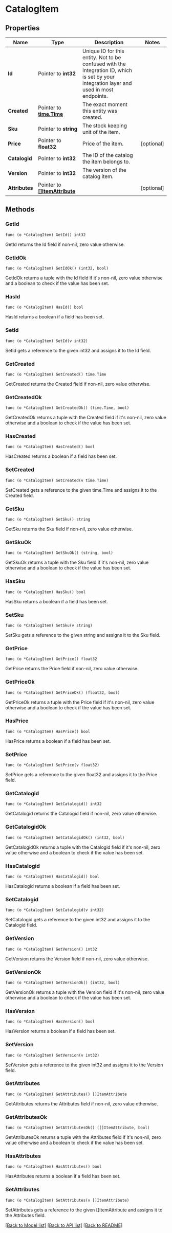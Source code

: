# CatalogItem

## Properties

Name | Type | Description | Notes
------------ | ------------- | ------------- | -------------
**Id** | Pointer to **int32** | Unique ID for this entity. Not to be confused with the Integration ID, which is set by your integration layer and used in most endpoints. | 
**Created** | Pointer to [**time.Time**](time.Time.md) | The exact moment this entity was created. | 
**Sku** | Pointer to **string** | The stock keeping unit of the item. | 
**Price** | Pointer to **float32** | Price of the item. | [optional] 
**Catalogid** | Pointer to **int32** | The ID of the catalog the item belongs to. | 
**Version** | Pointer to **int32** | The version of the catalog item. | 
**Attributes** | Pointer to [**[]ItemAttribute**](ItemAttribute.md) |  | [optional] 

## Methods

### GetId

`func (o *CatalogItem) GetId() int32`

GetId returns the Id field if non-nil, zero value otherwise.

### GetIdOk

`func (o *CatalogItem) GetIdOk() (int32, bool)`

GetIdOk returns a tuple with the Id field if it's non-nil, zero value otherwise
and a boolean to check if the value has been set.

### HasId

`func (o *CatalogItem) HasId() bool`

HasId returns a boolean if a field has been set.

### SetId

`func (o *CatalogItem) SetId(v int32)`

SetId gets a reference to the given int32 and assigns it to the Id field.

### GetCreated

`func (o *CatalogItem) GetCreated() time.Time`

GetCreated returns the Created field if non-nil, zero value otherwise.

### GetCreatedOk

`func (o *CatalogItem) GetCreatedOk() (time.Time, bool)`

GetCreatedOk returns a tuple with the Created field if it's non-nil, zero value otherwise
and a boolean to check if the value has been set.

### HasCreated

`func (o *CatalogItem) HasCreated() bool`

HasCreated returns a boolean if a field has been set.

### SetCreated

`func (o *CatalogItem) SetCreated(v time.Time)`

SetCreated gets a reference to the given time.Time and assigns it to the Created field.

### GetSku

`func (o *CatalogItem) GetSku() string`

GetSku returns the Sku field if non-nil, zero value otherwise.

### GetSkuOk

`func (o *CatalogItem) GetSkuOk() (string, bool)`

GetSkuOk returns a tuple with the Sku field if it's non-nil, zero value otherwise
and a boolean to check if the value has been set.

### HasSku

`func (o *CatalogItem) HasSku() bool`

HasSku returns a boolean if a field has been set.

### SetSku

`func (o *CatalogItem) SetSku(v string)`

SetSku gets a reference to the given string and assigns it to the Sku field.

### GetPrice

`func (o *CatalogItem) GetPrice() float32`

GetPrice returns the Price field if non-nil, zero value otherwise.

### GetPriceOk

`func (o *CatalogItem) GetPriceOk() (float32, bool)`

GetPriceOk returns a tuple with the Price field if it's non-nil, zero value otherwise
and a boolean to check if the value has been set.

### HasPrice

`func (o *CatalogItem) HasPrice() bool`

HasPrice returns a boolean if a field has been set.

### SetPrice

`func (o *CatalogItem) SetPrice(v float32)`

SetPrice gets a reference to the given float32 and assigns it to the Price field.

### GetCatalogid

`func (o *CatalogItem) GetCatalogid() int32`

GetCatalogid returns the Catalogid field if non-nil, zero value otherwise.

### GetCatalogidOk

`func (o *CatalogItem) GetCatalogidOk() (int32, bool)`

GetCatalogidOk returns a tuple with the Catalogid field if it's non-nil, zero value otherwise
and a boolean to check if the value has been set.

### HasCatalogid

`func (o *CatalogItem) HasCatalogid() bool`

HasCatalogid returns a boolean if a field has been set.

### SetCatalogid

`func (o *CatalogItem) SetCatalogid(v int32)`

SetCatalogid gets a reference to the given int32 and assigns it to the Catalogid field.

### GetVersion

`func (o *CatalogItem) GetVersion() int32`

GetVersion returns the Version field if non-nil, zero value otherwise.

### GetVersionOk

`func (o *CatalogItem) GetVersionOk() (int32, bool)`

GetVersionOk returns a tuple with the Version field if it's non-nil, zero value otherwise
and a boolean to check if the value has been set.

### HasVersion

`func (o *CatalogItem) HasVersion() bool`

HasVersion returns a boolean if a field has been set.

### SetVersion

`func (o *CatalogItem) SetVersion(v int32)`

SetVersion gets a reference to the given int32 and assigns it to the Version field.

### GetAttributes

`func (o *CatalogItem) GetAttributes() []ItemAttribute`

GetAttributes returns the Attributes field if non-nil, zero value otherwise.

### GetAttributesOk

`func (o *CatalogItem) GetAttributesOk() ([]ItemAttribute, bool)`

GetAttributesOk returns a tuple with the Attributes field if it's non-nil, zero value otherwise
and a boolean to check if the value has been set.

### HasAttributes

`func (o *CatalogItem) HasAttributes() bool`

HasAttributes returns a boolean if a field has been set.

### SetAttributes

`func (o *CatalogItem) SetAttributes(v []ItemAttribute)`

SetAttributes gets a reference to the given []ItemAttribute and assigns it to the Attributes field.


[[Back to Model list]](../README.md#documentation-for-models) [[Back to API list]](../README.md#documentation-for-api-endpoints) [[Back to README]](../README.md)


